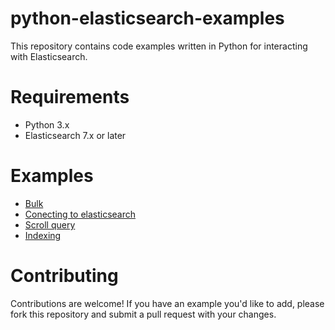# python-elasticsearch-examples
This repository contains code examples written in Python for interacting with Elasticsearch.

# Requirements
- Python 3.x
- Elasticsearch 7.x or later

# Examples
- [Bulk](bulk.py)
- [Conecting to elasticsearch](connection.py)
- [Scroll query](scroll.py)
- [Indexing](indexing.py)
# Contributing
Contributions are welcome! If you have an example you'd like to add, please fork this repository and submit a pull request with your changes.

